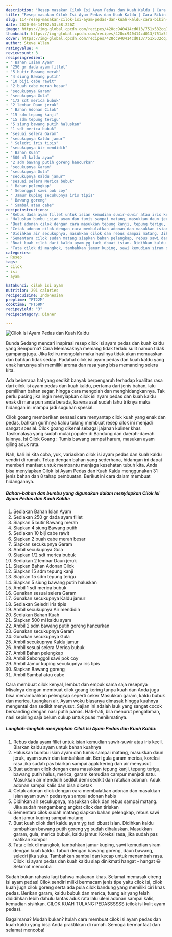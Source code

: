 ```yaml
---
description: "Resep masakan Cilok Isi Ayam Pedas dan Kuah Kaldu | Cara Bikin Cilok Isi Ayam Pedas dan Kuah Kaldu Yang Bisa Manjain Lidah"
title: "Resep masakan Cilok Isi Ayam Pedas dan Kuah Kaldu | Cara Bikin Cilok Isi Ayam Pedas dan Kuah Kaldu Yang Bisa Manjain Lidah"
slug: 114-resep-masakan-cilok-isi-ayam-pedas-dan-kuah-kaldu-cara-bikin-cilok-isi-ayam-pedas-dan-kuah-kaldu-yang-bisa-manjain-lidah
date: 2020-06-14T02:53:58.226Z
image: https://img-global.cpcdn.com/recipes/428cc940414cd013/751x532cq70/cilok-isi-ayam-pedas-dan-kuah-kaldu-foto-resep-utama.jpg
thumbnail: https://img-global.cpcdn.com/recipes/428cc940414cd013/751x532cq70/cilok-isi-ayam-pedas-dan-kuah-kaldu-foto-resep-utama.jpg
cover: https://img-global.cpcdn.com/recipes/428cc940414cd013/751x532cq70/cilok-isi-ayam-pedas-dan-kuah-kaldu-foto-resep-utama.jpg
author: Steve Allen
ratingvalue: 4
reviewcount: 3
recipeingredient:
- " Bahan Isian Ayam"
- "250 gr dada ayam fillet"
- "5 butir Bawang merah"
- "4 siung Bawang putih"
- "10 biji cabe rawit"
- "2 buah cabe merah besar"
- "secukupnya Garam"
- "secukupnya Gula"
- "1/2 sdt merica bubuk"
- "2 lembar Daun jeruk"
- " Bahan Adonan Cilok"
- "15 sdm tepung kanji"
- "15 sdm tepung terigu"
- "5 siung bawang putih haluskan"
- "1 sdt merica bubuk"
- "sesuai selera Garam"
- "secukupnya Kaldu jamur"
- " Seledri iris tipis"
- "secukupnya Air mendidih"
- " Bahan Kuah"
- "500 ml kaldu ayam"
- "2 sdm bawang putih goreng hancurkan"
- "secukupnya Garam"
- "secukupnya Gula"
- "secukupnya Kaldu jamur"
- "sesuai selera Merica bubuk"
- " Bahan pelengkap"
- " Sebonggol sawi pok coy"
- " Jamur kuping secukupnya iris tipis"
- " Bawang goreng"
- " Sambal atau cabe"
recipeinstructions:
- "Rebus dada ayam fillet untuk isian kemudian suwir-suwir atau iris kecil. Biarkan kaldu ayam untuk bahan kuahnya"
- "Haluskan bumbu isian ayam dan tumis sampai matang, masukkan daun jeruk, ayam suwir dan tambahkan air. Beri gula garam merica, koreksi rasa jika sudah pas biarkan sampai agak kering dan air menyusut"
- "Buat adonan cilok dengan cara masukkan tepung kanji, tepung terigu, bawang putih halus, merica, garam kemudian campur menjadi satu. Masukkan air mendidih sedikit demi sedikit dan ratakan adonan. Aduk adonan sampai kalis dan bisa dicetak"
- "Cetak adonan cilok dengan cara membulatkan adonan dan masukkan isian ayam suwir pedasnya sampai adonan habis"
- "Didihkan air secukupnya, masukkan cilok dan rebus sampai matang. Jika sudah mengambang angkat cilok dan tiriskan"
- "Sementara cilok sudah matang siapkan bahan pelengkap, rebus sawi dan jamur kuping sampai matang"
- "Buat kuah cilok dari kaldu ayam yg tadi dbuat isian. Didihkan kaldu tambahkan bawang putih goreng yg sudah dihaluskan. Masukkan garam, gula, merica bubuk, kaldu jamur. Koreksi rasa, jika sudah pas matikan kompor"
- "Tata cilok di mangkok, tambahkan jamur kuping, sawi kemudian siram dengan kuah kaldu. Taburi dengan bawang goreng, daun bawang, seledri jika suka. Tambahkan sambal dan kecap untuk menambah rasa. Cilok isi ayam pedas dan kuah kaldu siap dinikmati hangat - hangat 😃 Selamat mencoba"
categories:
- Resep
tags:
- cilok
- isi
- ayam

katakunci: cilok isi ayam 
nutrition: 291 calories
recipecuisine: Indonesian
preptime: "PT22M"
cooktime: "PT59M"
recipeyield: "3"
recipecategory: Dinner

---
```



![Cilok Isi Ayam Pedas dan Kuah Kaldu](https://img-global.cpcdn.com/recipes/428cc940414cd013/751x532cq70/cilok-isi-ayam-pedas-dan-kuah-kaldu-foto-resep-utama.jpg)

Bunda Sedang mencari inspirasi resep cilok isi ayam pedas dan kuah kaldu yang Sempurna? Cara Memasaknya memang tidak terlalu sulit namun tidak gampang juga. Jika keliru mengolah maka hasilnya tidak akan memuaskan dan bahkan tidak sedap. Padahal cilok isi ayam pedas dan kuah kaldu yang enak harusnya sih memiliki aroma dan rasa yang bisa memancing selera kita.

Ada beberapa hal yang sedikit banyak berpengaruh terhadap kualitas rasa dari cilok isi ayam pedas dan kuah kaldu, pertama dari jenis bahan, lalu pemilihan bahan segar, hingga cara mengolah dan menghidangkannya. Tak perlu pusing jika ingin menyiapkan cilok isi ayam pedas dan kuah kaldu enak di mana pun anda berada, karena asal sudah tahu triknya maka hidangan ini mampu jadi suguhan spesial.

Cilok goang memberikan sensasi cara menyantap cilok kuah yang enak dan pedas, bahkan gurihnya kaldu tulang membuat resep cilok ini menjadi sangat spesial. Cilok goang dikenal sebagai jajanan kuliner khas Tasikmalaya yang sudah mulai populer di Bandung dan daerah-daerah lainnya. Isi Cilok Goang : Tumis bawang sampai harum, masukan ayam giling aduk rata.


Nah, kali ini kita coba, yuk, variasikan cilok isi ayam pedas dan kuah kaldu sendiri di rumah. Tetap dengan bahan yang sederhana, hidangan ini dapat memberi manfaat untuk membantu menjaga kesehatan tubuh kita. Anda bisa menyiapkan Cilok Isi Ayam Pedas dan Kuah Kaldu menggunakan 31 jenis bahan dan 8 tahap pembuatan. Berikut ini cara dalam membuat hidangannya.

<!--inarticleads1-->

##### Bahan-bahan dan bumbu yang digunakan dalam menyiapkan Cilok Isi Ayam Pedas dan Kuah Kaldu:

1. Sediakan  Bahan Isian Ayam
1. Sediakan 250 gr dada ayam fillet
1. Siapkan 5 butir Bawang merah
1. Siapkan 4 siung Bawang putih
1. Sediakan 10 biji cabe rawit
1. Siapkan 2 buah cabe merah besar
1. Siapkan secukupnya Garam
1. Ambil secukupnya Gula
1. Siapkan 1/2 sdt merica bubuk
1. Sediakan 2 lembar Daun jeruk
1. Siapkan  Bahan Adonan Cilok
1. Siapkan 15 sdm tepung kanji
1. Siapkan 15 sdm tepung terigu
1. Siapkan 5 siung bawang putih haluskan
1. Ambil 1 sdt merica bubuk
1. Gunakan sesuai selera Garam
1. Gunakan secukupnya Kaldu jamur
1. Sediakan  Seledri iris tipis
1. Ambil secukupnya Air mendidih
1. Sediakan  Bahan Kuah
1. Siapkan 500 ml kaldu ayam
1. Ambil 2 sdm bawang putih goreng hancurkan
1. Gunakan secukupnya Garam
1. Gunakan secukupnya Gula
1. Ambil secukupnya Kaldu jamur
1. Ambil sesuai selera Merica bubuk
1. Ambil  Bahan pelengkap
1. Ambil  Sebonggol sawi pok coy
1. Ambil  Jamur kuping secukupnya iris tipis
1. Siapkan  Bawang goreng
1. Ambil  Sambal atau cabe


Cara membuat cilok kenyal, lembut dan empuk sama saja resepnya Misalnya dengan membuat cilok goang kering tanpa kuah dan Anda juga bisa menambahkan pelengkap seperti ceker Masukkan garam, kaldu bubuk dan merica, tuangkan air. Ayam woku biasanya dimasak hingga kuahnya mengental dan sedikit menyusut. Sajian ini adalah lauk yang sangat cocok bersanding dengan nasi putih panas. Hati-hati, bila menurut pengalaman, nasi sepiring saja belum cukup untuk puas menikmatinya. 

<!--inarticleads2-->

##### Langkah-langkah menyiapkan Cilok Isi Ayam Pedas dan Kuah Kaldu:

1. Rebus dada ayam fillet untuk isian kemudian suwir-suwir atau iris kecil. Biarkan kaldu ayam untuk bahan kuahnya
1. Haluskan bumbu isian ayam dan tumis sampai matang, masukkan daun jeruk, ayam suwir dan tambahkan air. Beri gula garam merica, koreksi rasa jika sudah pas biarkan sampai agak kering dan air menyusut
1. Buat adonan cilok dengan cara masukkan tepung kanji, tepung terigu, bawang putih halus, merica, garam kemudian campur menjadi satu. Masukkan air mendidih sedikit demi sedikit dan ratakan adonan. Aduk adonan sampai kalis dan bisa dicetak
1. Cetak adonan cilok dengan cara membulatkan adonan dan masukkan isian ayam suwir pedasnya sampai adonan habis
1. Didihkan air secukupnya, masukkan cilok dan rebus sampai matang. Jika sudah mengambang angkat cilok dan tiriskan
1. Sementara cilok sudah matang siapkan bahan pelengkap, rebus sawi dan jamur kuping sampai matang
1. Buat kuah cilok dari kaldu ayam yg tadi dbuat isian. Didihkan kaldu tambahkan bawang putih goreng yg sudah dihaluskan. Masukkan garam, gula, merica bubuk, kaldu jamur. Koreksi rasa, jika sudah pas matikan kompor
1. Tata cilok di mangkok, tambahkan jamur kuping, sawi kemudian siram dengan kuah kaldu. Taburi dengan bawang goreng, daun bawang, seledri jika suka. Tambahkan sambal dan kecap untuk menambah rasa. Cilok isi ayam pedas dan kuah kaldu siap dinikmati hangat - hangat 😃 Selamat mencoba


Sudah bukan rahasia lagi bahwa makanan khas. Selamat memasak cireng isi ayam pedas! Cilok sendiri miliki bermacam jenis tipe yaitu cilok isi, cilok kuah juga cilok goreng serta ada pula cilok bandung yang memiliki ciri khas pedas. Berikan garam, kaldu bubuk dan merica, tuang air yang telah dididihkan lebih dahulu lantas aduk rata lalu uleni adonan sampai kalis, kemudian sisihkan. CILOK KUAH TULANG PEDASSSSSS (cilok isi kulit ayam pedas). 

Bagaimana? Mudah bukan? Itulah cara membuat cilok isi ayam pedas dan kuah kaldu yang bisa Anda praktikkan di rumah. Semoga bermanfaat dan selamat mencoba!
